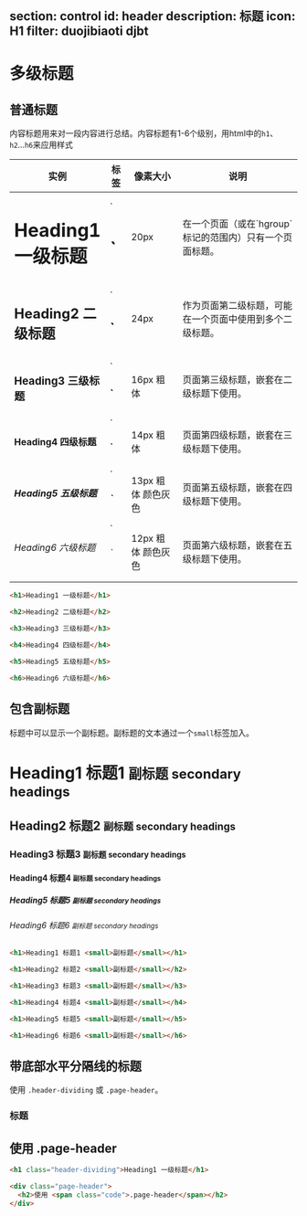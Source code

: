 ﻿section: control
id: header
description: 标题
icon: H1
filter: duojibiaoti djbt
---

# 多级标题

## 普通标题

内容标题用来对一段内容进行总结。内容标题有1-6个级别，用html中的`h1`、`h2`...`h6`来应用样式

<table class="table">
  <thead>
    <tr>
      <th style="width:30%">实例</th>
      <th>标签</th>
      <th>像素大小</th>
      <th>说明</th>
    </tr>
  </thead>
  <tbody>
    <tr>
      <td><h1>Heading1 一级标题</h1></td>
      <td>`<h1>`</td>
      <td>20px</td>
      <td>在一个页面（或在`hgroup`标记的范围内）只有一个页面标题。</td>
    </tr>
    <tr>
      <td><h2>Heading2 二级标题</h2></td>
      <td>`<h2>`</td>
      <td>24px</td>
      <td>作为页面第二级标题，可能在一个页面中使用到多个二级标题。</td>
    </tr>
    <tr>
      <td><h3>Heading3 三级标题</h3></td>
      <td>`<h3>`</td>
      <td>16px 粗体</td>
      <td>页面第三级标题，嵌套在二级标题下使用。</td>
    </tr>
    <tr>
      <td><h4>Heading4 四级标题</h4></td>
      <td>`<h4>`</td>
      <td>14px 粗体</td>
      <td>页面第四级标题，嵌套在三级标题下使用。</td>
    </tr>
    <tr>
      <td><h5>Heading5 五级标题</h5></td>
      <td>`<h5>`</td>
      <td>13px 粗体 颜色灰色</td>
      <td>页面第五级标题，嵌套在四级标题下使用。</td>
    </tr>
    <tr>
      <td><h6>Heading6 六级标题</h6></td>
      <td>`<h6>`</td>
      <td>12px 粗体 颜色灰色</td>
      <td>页面第六级标题，嵌套在五级标题下使用。</td>
    </tr>
  </tbody>
</table>

```html
<h1>Heading1 一级标题</h1>
```

```html
<h2>Heading2 二级标题</h2>
```

```html
<h3>Heading3 三级标题</h3>
```

```html
<h4>Heading4 四级标题</h4>
```

```html
<h5>Heading5 五级标题</h5>
```

```html
<h6>Heading6 六级标题</h6>
```

## 包含副标题

标题中可以显示一个副标题。副标题的文本通过一个`small`标签加入。

<div class="example" contenteditable="true">
  <h1>Heading1 标题1 <small>副标题 secondary headings</small></h1>
  <h2>Heading2 标题2 <small>副标题 secondary headings</small></h2>
  <h3>Heading3 标题3 <small>副标题 secondary headings</small></h3>
  <h4>Heading4 标题4 <small>副标题 secondary headings</small></h4>
  <h5>Heading5 标题5 <small>副标题 secondary headings</small></h5>
  <h6>Heading6 标题6 <small>副标题 secondary headings</small></h6>
</div>

```html
<h1>Heading1 标题1 <small>副标题</small></h1>
```

```html
<h1>Heading2 标题2 <small>副标题</small></h2>
```

```html
<h1>Heading3 标题3 <small>副标题</small></h3>
```

```html
<h1>Heading4 标题4 <small>副标题</small></h4>
```

```html
<h1>Heading5 标题5 <small>副标题</small></h5>
```

```html
<h1>Heading6 标题6 <small>副标题</small></h6>
```

## 带底部水平分隔线的标题

使用 `.header-dividing` 或 `.page-header`。

<div class="example" contenteditable="true">
  <h3 class="header-dividing">标题</h3>
  <div class="page-header">
    <h2>使用 <span class="code">.page-header</span></h2>
  </div>
</div>

```html
<h1 class="header-dividing">Heading1 一级标题</h1>
```

```html
<div class="page-header">
  <h2>使用 <span class="code">.page-header</span></h2>
</div>
```
